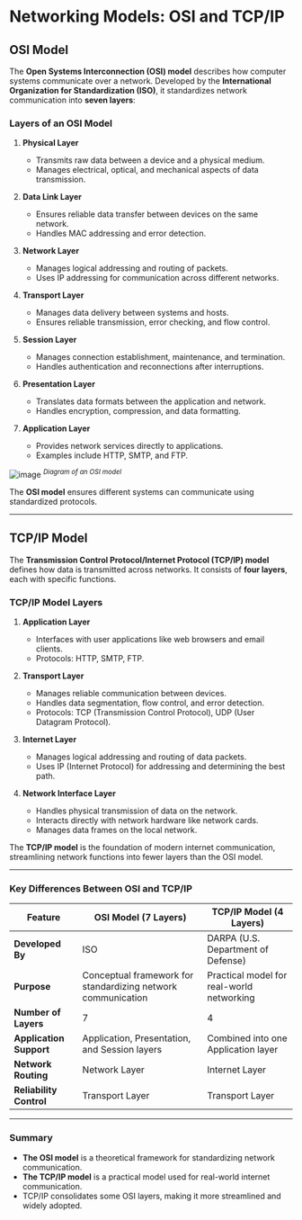 # Networking Models: OSI and TCP/IP

## OSI Model
The **Open Systems Interconnection (OSI) model** describes how computer systems communicate over a network. Developed by the **International Organization for Standardization (ISO)**, it standardizes network communication into **seven layers**:

### Layers of an OSI Model
1. **Physical Layer**  
   - Transmits raw data between a device and a physical medium.
   - Manages electrical, optical, and mechanical aspects of data transmission.

2. **Data Link Layer**  
   - Ensures reliable data transfer between devices on the same network.
   - Handles MAC addressing and error detection.

3. **Network Layer**  
   - Manages logical addressing and routing of packets.
   - Uses IP addressing for communication across different networks.

4. **Transport Layer**  
   - Manages data delivery between systems and hosts.
   - Ensures reliable transmission, error checking, and flow control.

5. **Session Layer**  
   - Manages connection establishment, maintenance, and termination.
   - Handles authentication and reconnections after interruptions.

6. **Presentation Layer**  
   - Translates data formats between the application and network.
   - Handles encryption, compression, and data formatting.

7. **Application Layer**  
   - Provides network services directly to applications.
   - Examples include HTTP, SMTP, and FTP.

![image](https://github.com/user-attachments/assets/b270a65a-8cbf-4350-a6c8-14059085f191)
<sup>*Diagram of an OSI model*</sup>

The **OSI model** ensures different systems can communicate using standardized protocols.

---

## TCP/IP Model
The **Transmission Control Protocol/Internet Protocol (TCP/IP) model** defines how data is transmitted across networks. It consists of **four layers**, each with specific functions.

### TCP/IP Model Layers
1. **Application Layer**  
   - Interfaces with user applications like web browsers and email clients.
   - Protocols: HTTP, SMTP, FTP.

2. **Transport Layer**  
   - Manages reliable communication between devices.
   - Handles data segmentation, flow control, and error detection.
   - Protocols: TCP (Transmission Control Protocol), UDP (User Datagram Protocol).

3. **Internet Layer**  
   - Manages logical addressing and routing of data packets.
   - Uses IP (Internet Protocol) for addressing and determining the best path.

4. **Network Interface Layer**  
   - Handles physical transmission of data on the network.
   - Interacts directly with network hardware like network cards.
   - Manages data frames on the local network.

The **TCP/IP model** is the foundation of modern internet communication, streamlining network functions into fewer layers than the OSI model.

---

### Key Differences Between OSI and TCP/IP
| Feature         | OSI Model (7 Layers)        | TCP/IP Model (4 Layers)      |
|---------------|----------------------|----------------------|
| **Developed By** | ISO                   | DARPA (U.S. Department of Defense) |
| **Purpose** | Conceptual framework for standardizing network communication | Practical model for real-world networking |
| **Number of Layers** | 7 | 4 |
| **Application Support** | Application, Presentation, and Session layers | Combined into one Application layer |
| **Network Routing** | Network Layer | Internet Layer |
| **Reliability Control** | Transport Layer | Transport Layer |

---

### Summary
- **The OSI model** is a theoretical framework for standardizing network communication.
- **The TCP/IP model** is a practical model used for real-world internet communication.
- TCP/IP consolidates some OSI layers, making it more streamlined and widely adopted.
